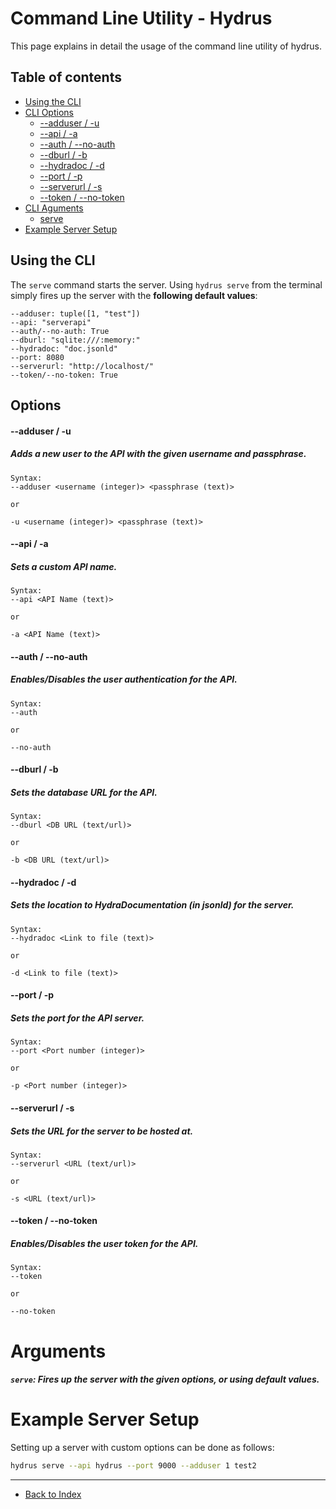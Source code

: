 # Command Line Utility - Hydrus

This page explains in detail the usage of the command line utility of hydrus.

Table of contents
-------------
* [Using the CLI](#usingthecli)
* [CLI Options](#cliops)
    * [--adduser / -u](#cliops-adduser)
    * [--api / -a](#cliops-api)
    * [--auth / --no-auth](#cliops-auth)
    * [--dburl / -b](#cliops-dburl)
    * [--hydradoc / -d](#cliops-hydradoc)
    * [--port / -p](#cliops-port)
    * [--serverurl / -s](#cliops-serverurl)
    * [--token / --no-token](#cliops-token)
* [CLI Aguments](#cliargs)
    * [serve](#cliargs-serve)
* [Example Server Setup](#examplesetup)

<a name="usingthecli"></a>
## Using the CLI

The `serve` command starts the server. Using `hydrus serve` from the terminal simply fires up the server with the **following default values**:
```
--adduser: tuple([1, "test"])
--api: "serverapi"
--auth/--no-auth: True
--dburl: "sqlite:///:memory:"
--hydradoc: "doc.jsonld"
--port: 8080
--serverurl: "http://localhost/"
--token/--no-token: True
```

<a name="cliops"></a>
## Options
<a name="cliops-adduser"></a>
#### **--adduser / -u**
##### Adds a new user to the API with the given username and passphrase.
```
Syntax:
--adduser <username (integer)> <passphrase (text)>

or

-u <username (integer)> <passphrase (text)>
```
<a name="cliops-api"></a>
#### **--api / -a**
##### Sets a custom API name.
```
Syntax:
--api <API Name (text)>

or

-a <API Name (text)>
```
<a name="cliops-auth"></a>
#### **--auth / --no-auth**
##### Enables/Disables the user authentication for the API.
```
Syntax:
--auth

or

--no-auth
```
<a name="cliops-dburl"></a>
#### **--dburl / -b**
##### Sets the database URL for the API.
```
Syntax:
--dburl <DB URL (text/url)>

or

-b <DB URL (text/url)>
```
<a name="cliops-hydradoc"></a>
#### **--hydradoc / -d**
##### Sets the location to HydraDocumentation (in jsonld) for the server.
```
Syntax:
--hydradoc <Link to file (text)>

or

-d <Link to file (text)>
```
<a name="cliops-port"></a>
#### **--port / -p**
##### Sets the port for the API server.
```
Syntax:
--port <Port number (integer)>

or

-p <Port number (integer)>
```
<a name="cliops-serverurl"></a>
#### **--serverurl / -s**
##### Sets the URL for the server to be hosted at.
```
Syntax:
--serverurl <URL (text/url)>

or

-s <URL (text/url)>
```
<a name="cliops-token"></a>
#### **--token / --no-token**
##### Enables/Disables the user token for the API.
```
Syntax:
--token

or

--no-token
```
<a name="cliargs"></a>
# Arguments
<a name="cliargs-serve"></a>
##### `serve`: Fires up the server with the given options, or using default values.

<a name="examplesetup"></a>
# Example Server Setup
Setting up a server with custom options can be done as follows:
```bash
hydrus serve --api hydrus --port 9000 --adduser 1 test2
```

---
* [Back to Index](README.md)
